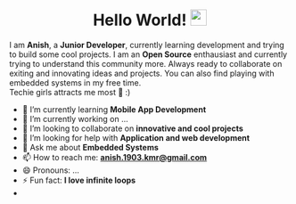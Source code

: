 <h1 align="center">Hello World! <img src="https://github.com/sciencepal/sciencepal/blob/master/assets/Hi.gif" width="29px"></h1>
<p>I am <b>Anish</b>, a <b>Junior Developer</b>, currently learning development and trying to build some cool projects. I am an <b>Open Source</b> enthausiast and currently trying
  to understand this community more. Always ready to collaborate on exiting and innovating ideas and projects. You can also find playing with embedded systems in my free time.</br>
Techie girls attracts me most 👩 :)</p>



- 🔭 I’m currently learning **Mobile App Development**
- 🌱 I’m currently working on ...
- 👯 I’m looking to collaborate on **innovative and cool projects**
- 🤔 I’m looking for help with **Application and web development**
- 💬 Ask me about **Embedded Systems**
- 📫 How to reach me: **anish.1903.kmr@gmail.com**
- 😄 Pronouns: ...
- ⚡ Fun fact: **I love infinite loops**
-



<img scr ="https://github-readme-stats.vercel.app/api?username=KmrAnish04&&show_icons=true&title_color=ffffff&icon_color=bb2acf&text_color=daf7dc&bg_color=151515">
